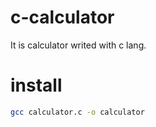 # c-calculator

It is calculator writed with c lang.

# install

```bash
gcc calculator.c -o calculator
```
